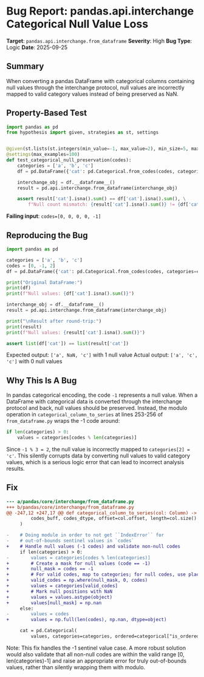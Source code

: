 # Bug Report: pandas.api.interchange Categorical Null Value Loss

**Target**: `pandas.api.interchange.from_dataframe`
**Severity**: High
**Bug Type**: Logic
**Date**: 2025-09-25

## Summary

When converting a pandas DataFrame with categorical columns containing null values through the interchange protocol, null values are incorrectly mapped to valid category values instead of being preserved as NaN.

## Property-Based Test

```python
import pandas as pd
from hypothesis import given, strategies as st, settings


@given(st.lists(st.integers(min_value=-1, max_value=2), min_size=5, max_size=20))
@settings(max_examples=100)
def test_categorical_null_preservation(codes):
    categories = ['a', 'b', 'c']
    df = pd.DataFrame({'cat': pd.Categorical.from_codes(codes, categories=categories)})

    interchange_obj = df.__dataframe__()
    result = pd.api.interchange.from_dataframe(interchange_obj)

    assert result['cat'].isna().sum() == df['cat'].isna().sum(), \
        f"Null count mismatch: {result['cat'].isna().sum()} != {df['cat'].isna().sum()}"
```

**Failing input**: `codes=[0, 0, 0, 0, -1]`

## Reproducing the Bug

```python
import pandas as pd

categories = ['a', 'b', 'c']
codes = [0, -1, 2]
df = pd.DataFrame({'cat': pd.Categorical.from_codes(codes, categories=categories)})

print("Original DataFrame:")
print(df)
print(f"Null values: {df['cat'].isna().sum()}")

interchange_obj = df.__dataframe__()
result = pd.api.interchange.from_dataframe(interchange_obj)

print("\nResult after round-trip:")
print(result)
print(f"Null values: {result['cat'].isna().sum()}")

assert list(df['cat']) == list(result['cat'])
```

Expected output: `['a', NaN, 'c']` with 1 null value
Actual output: `['a', 'c', 'c']` with 0 null values

## Why This Is A Bug

In pandas categorical encoding, the code `-1` represents a null value. When a DataFrame with categorical data is converted through the interchange protocol and back, null values should be preserved. Instead, the modulo operation in `categorical_column_to_series` at lines 253-256 of `from_dataframe.py` wraps the -1 code around:

```python
if len(categories) > 0:
    values = categories[codes % len(categories)]
```

Since `-1 % 3 = 2`, the null value is incorrectly mapped to `categories[2] = 'c'`. This silently corrupts data by converting null values to valid category values, which is a serious logic error that can lead to incorrect analysis results.

## Fix

```diff
--- a/pandas/core/interchange/from_dataframe.py
+++ b/pandas/core/interchange/from_dataframe.py
@@ -247,12 +247,17 @@ def categorical_column_to_series(col: Column) -> tuple[pd.Series, Any]:
         codes_buff, codes_dtype, offset=col.offset, length=col.size()
     )

-    # Doing module in order to not get ``IndexError`` for
-    # out-of-bounds sentinel values in `codes`
+    # Handle null values (-1 codes) and validate non-null codes
     if len(categories) > 0:
-        values = categories[codes % len(categories)]
+        # Create a mask for null values (code == -1)
+        null_mask = codes == -1
+        # For valid codes, map to categories; for null codes, use placeholder
+        valid_codes = np.where(null_mask, 0, codes)
+        values = categories[valid_codes]
+        # Mark null positions with NaN
+        values = values.astype(object)
+        values[null_mask] = np.nan
     else:
-        values = codes
+        values = np.full(len(codes), np.nan, dtype=object)

     cat = pd.Categorical(
         values, categories=categories, ordered=categorical["is_ordered"]
```

Note: This fix handles the -1 sentinel value case. A more robust solution would also validate that all non-null codes are within the valid range [0, len(categories)-1] and raise an appropriate error for truly out-of-bounds values, rather than silently wrapping them with modulo.